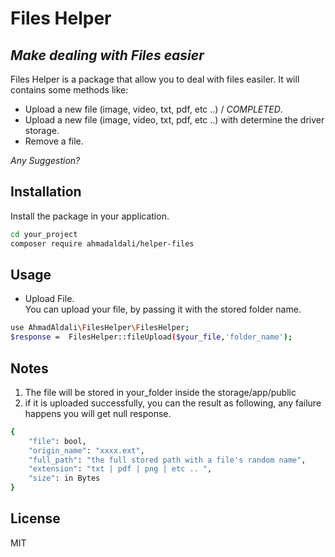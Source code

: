 # Files Helper 
## _Make dealing with Files easier_

Files Helper is a package that allow you to deal with files easiler.
It will contains some methods like:
- Upload a new file (image, video, txt, pdf, etc ..)  /  _COMPLETED_.
- Upload a new file (image, video, txt, pdf, etc ..) with determine the driver storage.
- Remove a file.


_Any Suggestion?_

## Installation
Install the package in your application.

```sh
cd your_project
composer require ahmadaldali/helper-files
```

## Usage

- Upload File.\
  You can upload your file, by passing it with the stored folder name.
```sh
use AhmadAldali\FilesHelper\FilesHelper;
$response =  FilesHelper::fileUpload($your_file,'folder_name');
```

## Notes
1. The file will be stored in your_folder inside the storage/app/public
2. if it is uploaded successfully, you can the result as following, any failure happens you will get null response.
```sh
{
    "file": bool,
    "origin_name": "xxxx.ext",
    "full_path": "the full stored path with a file's random name",
    "extension": "txt | pdf | png | etc .. ",
    "size": in Bytes
}
```


## License

MIT

